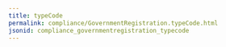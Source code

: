 ```yaml
---
title: typeCode
permalink: compliance/GovernmentRegistration.typeCode.html
jsonid: compliance_governmentregistration_typecode
---
```

